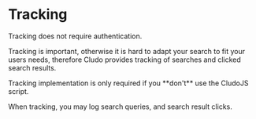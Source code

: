 <h1 id="tracking">Tracking</h1>

<aside class="notice">
Tracking does not require authentication.
</aside>

Tracking is important, otherwise it is hard to adapt your search to fit your users needs, therefore Cludo provides tracking of searches and clicked search results.

<aside class="warning">
Tracking implementation is only required if you **don't** use the CludoJS script. 
</aside>

When tracking, you may log search queries, and search result clicks.